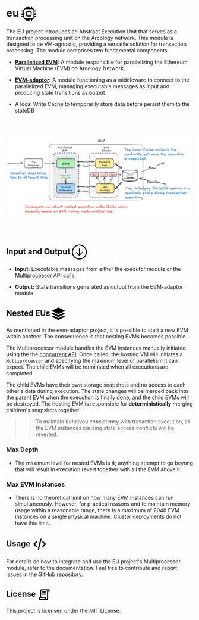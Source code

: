 <h1> eu  <img align="center" height="40" src="./img/cpu.svg">  </h1>

The EU project introduces an Abstract Execution Unit that serves as a transaction processing unit on the Arcology network. This module is designed to be VM-agnostic, providing a versatile solution for transaction processing. The module comprises two fundamental components.

- **[Parallelized EVM](https://github.com/arcology-network/concurrent-evm):** A module responsible for parallelizing the Ethereum Virtual Machine (EVM) on Arcology Network.

- **[EVM-adaptor](https://github.com/arcology-network/vm-adaptor):** A module functioning as a middleware to connect to the parallelized EVM, managing executable messages as input and producing state transitions as output.

- A local Write Cache to temporarily store data before persist them to the stateDB
<br />
<br />

<p align="center">
<img src="./img/eu.png" alt="eu">
</p>

<br />
<br />
<h2> Input and Output  <img align="center" height="40" src="./img/input.svg">  </h2>

- **Input:** Executable messages from either the executor module or the Multiprocessor API calls.

- **Output:** State transitions generated as output from the EVM-adaptor module.

<h2> Nested EUs  <img align="center" height="35" src="./img/stack.svg">  </h2>

As mentioned in the evm-adaptor project, it is possible to start a new EVM within another. The consequence is that nesting EVMs becomes possible. 

The Multiprocessor module handles the EVM instances manually initiated using the the [concurrent API](https://github.com/arcology-network/concurrentlib). Once called, the hosting VM will initiates a `Multiprocessor` and specifying the maximum level of parallelism it can expect. The child EVMs will be terminated when all executions are completed.

The child EVMs have their own storage snapshots and no access to each other's data during execution. The state changes will be merged back into the parent EVM when the execution is finally done, and the child EVMs will be destroyed. The hosting EVM is responsible for **deterministically** merging children's snapshots together.

>> To maintain behaivou consistency with trasaction execution, all the EVM instances causing state access conflicts will be reverted. 

### Max Depth

* The maximum level for nested EVMs is 4; anything attempt to go beyong that will result in execution revert together with all the EVM above it.

### Max EVM Instances

* There is no theoretical limit on how many EVM instances can run simultaneously. However, for practical reasons and to maintain memory usage within a reasonable range, there is a maximum of 2048 EVM instances on a single physical machine. Cluster deployments do not have this limit.

<h2> Usage  <img align="center" height="40" src="./img/code.svg">  </h2>

For details on how to integrate and use the EU project's Multiprocessor module, refer to the documentation.
Feel free to contribute and report issues in the GitHub repository.

<h2> License  <img align="center" height="35" src="./img/license.svg">  </h2>
This project is licensed under the MIT License.